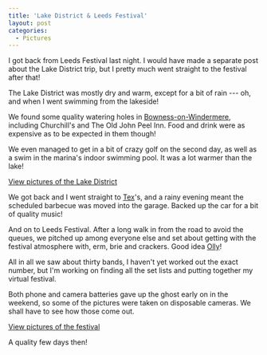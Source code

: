 ```yaml
---
title: 'Lake District & Leeds Festival'
layout: post
categories:
  - Pictures
---
```

I got back from Leeds Festival last night. I would have made a separate post about the Lake District trip, but I pretty much went straight to the festival after that!

The Lake District was mostly dry and warm, except for a bit of rain --- oh, and when I went swimming from the lakeside!

We found some quality watering holes in [Bowness-on-Windermere](http://en.wikipedia.org/wiki/Bowness-on-Windermere), including Churchill's and The Old John Peel Inn. Food and drink were as expensive as to be expected in them though!

We even managed to get in a bit of crazy golf on the second day, as well as a swim in the marina's indoor swimming pool. It was a lot warmer than the lake!

[View pictures of the Lake District](http://pictures.scholesmafia.co.uk/index.php/2006/08/20.08.06,23.08.06-lake-district/)

We got back and I went straight to [Tex](http://pictures.scholesmafia.co.uk/index.php/?profile=18)'s, and a rainy evening meant the scheduled barbecue was moved into the garage. Backed up the car for a bit of quality music!

And on to Leeds Festival. After a long walk in from the road to avoid the queues, we pitched up among everyone else and set about getting with the festival atmosphere with, erm, brie and crackers. Good idea [Olly](http://pictures.scholesmafia.co.uk/index.php/?profile=10)!

All in all we saw about thirty bands, I haven't yet worked out the exact number, but I'm working on finding all the set lists and putting together my virtual festival.

Both phone and camera batteries gave up the ghost early on in the weekend, so some of the pictures were taken on disposable cameras. We shall have to see how those come out.

[View pictures of the festival](http://pictures.scholesmafia.co.uk/index.php/2006/08/24.08.06,25.08.06-leeds-festival/)

A quality few days then!